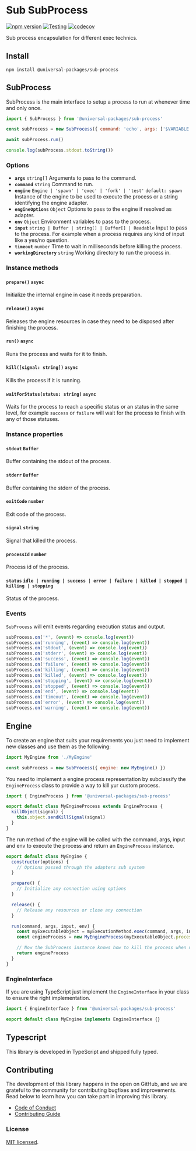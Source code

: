 # Sub SubProcess

[![npm version](https://badge.fury.io/js/@universal-packages%2Fprocesses.svg)](https://www.npmjs.com/package/@universal-packages/sub-process)
[![Testing](https://github.com/universal-packages/universal-sub-process/actions/workflows/testing.yml/badge.svg)](https://github.com/universal-packages/universal-sub-process/actions/workflows/testing.yml)
[![codecov](https://codecov.io/gh/universal-packages/universal-sub-process/branch/main/graph/badge.svg?token=CXPJSN8IGL)](https://codecov.io/gh/universal-packages/universal-sub-process)

Sub process encapsulation for different exec technics.

## Install

```shell
npm install @universal-packages/sub-process
```

## SubProcess

SubProcess is the main interface to setup a process to run at whenever time and only once.

```js
import { SubProcess } from '@universal-packages/sub-process'

const subProcess = new SubProcess({ command: 'echo', args: ['$VARIABLE'], env: { VARIABLE: 'value' } })

await subProcess.run()

console.log(subProcess.stdout.toString())
```

### Options

- **`args`** `string[]`
  Arguments to pass to the command.
- **`command`** `string`
  Command to run.
- **`engine`** `Engine | 'spawn' | 'exec' | 'fork' | 'test'` `default: spawn`
  Instance of the engine to be used to execute the process or a string identifying the engine adapter.
- **`engineOptions`** `Object`
  Options to pass to the engine if resolved as adapter.
- **`env`** `Object`
  Environment variables to pass to the process.
- **`input`** `string | Buffer | string[] | Buffer[] | Readable`
  Input to pass to the process. For example when a process requires any kind of input like a yes/no question.
- **`timeout`** `number`
  Time to wait in milliseconds before killing the process.
- **`workingDirectory`** `string`
  Working directory to run the process in.

### Instance methods

#### **`prepare()`** **`async`**

Initialize the internal engine in case it needs preparation.

#### **`release()`** **`async`**

Releases the engine resources in case they need to be disposed after finishing the process.

#### **`run()`** **`async`**

Runs the process and waits for it to finish.

#### **`kill([signal: string])`** **`async`**

Kills the process if it is running.

#### **`waitForStatus(status: string)`** **`async`**

Waits for the process to reach a specific status or an status in the same level, for example `success` or `failure` will wait for the process to finish with any of those statuses.

### Instance properties

#### **`stdout`** **`Buffer`**

Buffer containing the stdout of the process.

#### **`stderr`** **`Buffer`**

Buffer containing the stderr of the process.

#### **`exitCode`** **`number`**

Exit code of the process.

#### **`signal`** **`string`**

Signal that killed the process.

#### **`processId`** **`number`**

Process id of the process.

#### **`status`** **`idle | running | success | error | failure | killed | stopped | killing | stopping`**

Status of the process.

### Events

`SubProcess` will emit events regarding execution status and output.

```js
subProcess.on('*', (event) => console.log(event))
subProcess.on('running', (event) => console.log(event))
subProcess.on('stdout', (event) => console.log(event))
subProcess.on('stderr', (event) => console.log(event))
subProcess.on('success', (event) => console.log(event))
subProcess.on('failure', (event) => console.log(event))
subProcess.on('killing', (event) => console.log(event))
subProcess.on('killed', (event) => console.log(event))
subProcess.on('stopping', (event) => console.log(event))
subProcess.on('stopped', (event) => console.log(event))
subProcess.on('end', (event) => console.log(event))
subProcess.on('timeout', (event) => console.log(event))
subProcess.on('error', (event) => console.log(event))
subProcess.on('warning', (event) => console.log(event))
```

## Engine

To create an engine that suits your requirements you just need to implement new classes and use them as the following:

```js
import MyEngine from './MyEngine'

const subProcess = new SubProcess({ engine: new MyEngine() })
```

You need to implement a engine process representation by subclassify the `EngineProcess` class to provide a way to kill yur custom process.

```js
import { EngineProcess } from '@universal-packages/sub-process'

export default class MyEngineProcess extends EngineProcess {
  killObject(signal) {
    this.object.sendKillSignal(signal)
  }
}
```

The run method of the engine will be called with the command, args, input and env to execute the process and return an `EngineProcess` instance.

```js
export default class MyEngine {
  constructor(options) {
    // Options passed through the adapters sub system
  }

  prepare() {
    // Initialize any connection using options
  }

  release() {
    // Release any resources or close any connection
  }

  run(command, args, input, env) {
    const myExecutableObject = myExecutionMethod.exec(command, args, input, env)
    const engineProcess = new MyEngineProcess(myExecutableObject.processId, myExecutableObject)

    // Now the SubProcess instance knows how to kill the process when needed as well as the process id.
    return engineProcess
  }
}
```

### EngineInterface

If you are using TypeScript just implement the `EngineInterface` in your class to ensure the right implementation.

```ts
import { EngineInterface } from '@universal-packages/sub-process'

export default class MyEngine implements EngineInterface {}
```

## Typescript

This library is developed in TypeScript and shipped fully typed.

## Contributing

The development of this library happens in the open on GitHub, and we are grateful to the community for contributing bugfixes and improvements. Read below to learn how you can take part in improving this library.

- [Code of Conduct](./CODE_OF_CONDUCT.md)
- [Contributing Guide](./CONTRIBUTING.md)

### License

[MIT licensed](./LICENSE).
